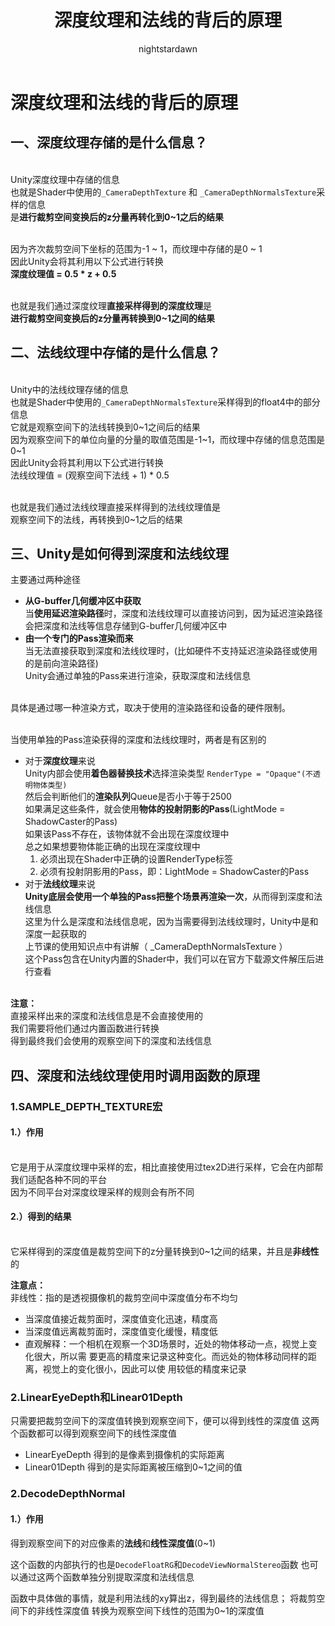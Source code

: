 ﻿---
title: 深度纹理和法线的背后的原理
tags:
  - Shader
  - Shader基础
  - 屏幕后处理
categories:
  - [技术美术, UnityShader，屏幕后处理]
author:
  - nightstardawn
---


# 深度纹理和法线的背后的原理

## 一、深度纹理存储的是什么信息？

<br>Unity深度纹理中存储的信息
<br>也就是Shader中使用的`_CameraDepthTexture` 和 `_CameraDepthNormalsTexture`采样的信息
<br>是**进行裁剪空间变换后的z分量再转化到0~1之后的结果**

<br>因为齐次裁剪空间下坐标的范围为-1 ~ 1，而纹理中存储的是0 ~ 1
<br>因此Unity会将其利用以下公式进行转换
<br>**深度纹理值 = 0.5 * z + 0.5**

<br>也就是我们通过深度纹理**直接采样得到的深度纹理**是
<br>**进行裁剪空间变换后的z分量再转换到0~1之间的结果**

## 二、法线纹理中存储的是什么信息？

<br>Unity中的法线纹理存储的信息
<br>也就是Shader中使用的`_CameraDepthNormalsTexture`采样得到的float4中的部分信息
<br>它就是观察空间下的法线转换到0~1之间后的结果
<br>因为观察空间下的单位向量的分量的取值范围是-1~1，而纹理中存储的信息范围是0~1
<br>因此Unity会将其利用以下公式进行转换
<br>法线纹理值 = (观察空间下法线 + 1) * 0.5

<br>也就是我们通过法线纹理直接采样得到的法线纹理值是
<br>观察空间下的法线，再转换到0~1之后的结果

## 三、Unity是如何得到深度和法线纹理

主要通过两种途径
- **从G-buffer几何缓冲区中获取**
  <br>当**使用延迟渲染路径**时，深度和法线纹理可以直接访问到，因为延迟渲染路径会把深度和法线等信息存储到G-buffer几何缓冲区中
- **由一个专门的Pass渲染而来**
  <br>当无法直接获取到深度和法线纹理时，(比如硬件不支持延迟渲染路径或使用的是前向渲染路径)
  <br>Unity会通过单独的Pass来进行渲染，获取深度和法线信息

<br>具体是通过哪一种渲染方式，取决于使用的渲染路径和设备的硬件限制。

<br>当使用单独的Pass渲染获得的深度和法线纹理时，两者是有区别的
- 对于**深度纹理**来说
  <br>Unity内部会使用**着色器替换技术**选择渲染类型 `RenderType = "Opaque"(不透明物体类型)`
  <br>然后会判断他们的**渲染队列**Queue是否小于等于2500
  <br>如果满足这些条件，就会使用**物体的投射阴影的Pass**(LightMode = ShadowCaster的Pass)
  <br>如果该Pass不存在，该物体就不会出现在深度纹理中
  <br>总之如果想要物体能正确的出现在深度纹理中
  1. 必须出现在Shader中正确的设置RenderType标签
  2. 必须有投射阴影用的Pass，即：LightMode = ShadowCaster的Pass
- 对于**法线纹理**来说
  <br>**Unity底层会使用一个单独的Pass把整个场景再渲染一次**，从而得到深度和法线信息
  <br>这里为什么是深度和法线信息呢，因为当需要得到法线纹理时，Unity中是和深度一起获取的
  <br>上节课的使用知识点中有讲解（ _CameraDepthNormalsTexture ）
  <br>这个Pass包含在Unity内置的Shader中，我们可以在官方下载源文件解压后进行查看


<br>**注意：**
<br>直接采样出来的深度和法线信息是不会直接使用的
<br>我们需要将他们通过内置函数进行转换
<br>得到最终我们会使用的观察空间下的深度和法线信息


## 四、深度和法线纹理使用时调用函数的原理

### 1.SAMPLE_DEPTH_TEXTURE宏
#### 1.）作用

<br>它是用于从深度纹理中采样的宏，相比直接使用过tex2D进行采样，它会在内部帮我们适配各种不同的平台
<br>因为不同平台对深度纹理采样的规则会有所不同

#### 2.）得到的结果
<br>它采样得到的深度值是裁剪空间下的z分量转换到0~1之间的结果，并且是**非线性**的

**注意点：**
<br>非线性：指的是透视摄像机的裁剪空间中深度值分布不均匀
- 当深度值接近裁剪面时，深度值变化迅速，精度高
- 当深度值远离裁剪面时，深度值变化缓慢，精度低
- 直观解释：一个相机在观察一个3D场景时，近处的物体移动一点，视觉上变化很大，所以需
  要更高的精度来记录这种变化。而远处的物体移动同样的距离，视觉上的变化很小，因此可以使
  用较低的精度来记录

### 2.LinearEyeDepth和Linear01Depth

只需要把裁剪空间下的深度值转换到观察空间下，便可以得到线性的深度值
这两个函数都可以得到观察空间下的线性深度值

- LinearEyeDepth 得到的是像素到摄像机的实际距离
- Linear01Depth 得到的是实际距离被压缩到0~1之间的值

### 2.DecodeDepthNormal

#### 1.）作用

得到观察空间下的对应像素的**法线**和**线性深度值**(0~1)

这个函数的内部执行的也是`DecodeFloatRG`和`DecodeViewNormalStereo`函数
也可以通过这两个函数单独分别提取深度和法线信息

函数中具体做的事情，就是利用法线的xy算出z，得到最终的法线信息；
将裁剪空间下的非线性深度值 转换为观察空间下线性的范围为0~1的深度值













